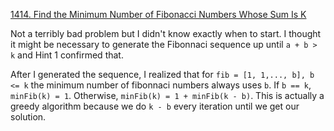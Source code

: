 [1414. Find the Minimum Number of Fibonacci Numbers Whose Sum Is K](https://leetcode.com/problems/find-the-minimum-number-of-fibonacci-numbers-whose-sum-is-k/)

Not a terribly bad problem but I didn't know exactly when to start. I thought it might be necessary to generate the Fibonnaci sequence up until `a + b > k` and Hint 1 confirmed that. 

After I generated the sequence, I realized that for `fib = [1, 1,..., b], b <= k` the minimum number of fibonnaci numbers always uses `b`. If `b == k`, `minFib(k) = 1`. Otherwise, `minFib(k) = 1 + minFib(k - b)`. This is actually a greedy algorithm because we do `k - b` every iteration until we get our solution.